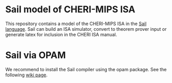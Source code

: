 Sail model of CHERI-MIPS ISA
============================

This repository contains a model of the CHERI-MIPS ISA in the [Sail
language](https://github.com/rems-project/sail). Sail can build an ISA
simulator, convert to theorem prover input or generate latex for
inclusion in the CHERI ISA manual.

Sail via OPAM
=============

We recommend to install the Sail compiler using the opam package. See
the following [wiki page](https://github.com/rems-project/sail/wiki/OPAMInstall).
